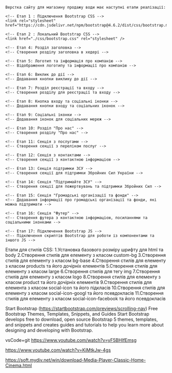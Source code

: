     Верстка сайту для магазину продажу води має наступні етапи реалізації:

    <!-- Етап 1 : Підключення Bootstrap CSS -->
    <link rel="stylesheet" href="https://cdn.jsdelivr.net/npm/bootstrap@4.6.2/dist/css/bootstrap.min.css">

    <!-- Етап 2 : Локальний Bootstrap CSS -->
    <link href="./css/bootstrap.css" rel="stylesheet" />
</head>

<body>
    <!-- Етап 3: Навігаційний розділ -->
    <!-- Створення навігаційного розділу в хедері -->

    <!-- Етап 4: Розділ заголовка -->
    <!-- Створення розділу заголовка в хедері -->

    <!-- Етап 5: Логотип та інформація про компанію -->
    <!-- Відображення логотипу та інформації про компанію -->

    <!-- Етап 6: Виклик до дії -->
    <!-- Додавання кнопки виклику до дії -->

    <!-- Етап 7: Розділ реєстрації та входу -->
    <!-- Створення розділу для реєстрації та входу -->

    <!-- Етап 8: Кнопка входу та соціальні іконки -->
    <!-- Додавання кнопки входу та соціальних іконок -->

    <!-- Етап 9: Соціальні іконки -->
    <!-- Додавання іконок для соціальних мереж -->

    <!-- Етап 10: Розділ "Про нас" -->
    <!-- Створення розділу "Про нас" -->

    <!-- Етап 11: Секція з послугами -->
    <!-- Створення секції з переліком послуг -->

    <!-- Етап 12: Секція з контактами -->
    <!-- Створення секції з контактною інформацією -->

    <!-- Етап 13: Секція підтримки ЗСУ -->
    <!-- Створення секції для підтримки Збройних Сил України -->

    <!-- Етап 14: Секція "Підтримайте ЗСУ" -->
    <!-- Створення секції для пожертвувань та підтримки Збройних Сил -->

    <!-- Етап 15: Секція "Громадські організації та фонди" -->
    <!-- Додавання інформації про громадські організації та фонди, які можна підтримати -->

    <!-- Етап 16: Секція "Футер" -->
    <!-- Створення футера з контактною інформацією, посиланнями та соціальними іконками -->

    <!-- Етап 17: Підключення Bootstrap JS -->
    <!-- Підключення скриптів Bootstrap для роботи із компонентами та іншого JS -->

</body>

<!-- Етап 18: Підключення Bootstrap JS -->
<!-- Підключення скриптів Bootstrap для роботи із компонентами та іншого JS -->

</html>

Етапи для стилів CSS:
1.Установка базового розміру шрифту для html та body
2.Створення стилів для елементу з класом custom-bg
3.Створення стилів для елементу з класом bg-base
4.Створення стилів для елементу з класом products та його дочірніх елементів
5.Створення стилів для елементу з класом large
6.Створення стилів для тегу img
7.Створення стилів для елементу з класом logo
8.Створення стилів для елементу з класом product та його дочірніх елементів
9.Створення стилів для елемента з класом social-icon та його підкласів
10.Створення стилів для елементу з класом social-icon-googl та його псевдокласів
11.Створення стилів для елементу з класом social-icon-facebook та його псевдокласів






Start Bootstrap (https://startbootstrap.com/previews/scrolling-nav)
Free Bootstrap Themes, Templates, Snippets, and Guides
Start Bootstrap develops free to download, open source Bootstrap 5 themes, templates, and snippets and creates guides and tutorials to help you learn more about designing and developing with Bootstrap.

vsCode+git
https://www.youtube.com/watch?v=yF5BHIfEmsg

https://www.youtube.com/watch?v=KiMtkJw-4gs

https://soft.mydiv.net/win/download-Media-Player-Classic-Home-Cinema.html


